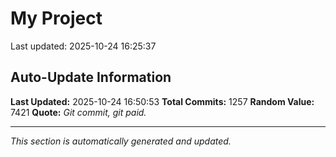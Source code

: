 # My Project


Last updated: 2025-10-24 16:25:37
















































































































































































































































































































































































































































































































































































































































































































































































































































































































































































































































































































































































































































































































































































































































































































































































































































































































## Auto-Update Information

**Last Updated:** 2025-10-24 16:50:53
**Total Commits:** 1257
**Random Value:** 7421
**Quote:** _Git commit, git paid._

---
_This section is automatically generated and updated._